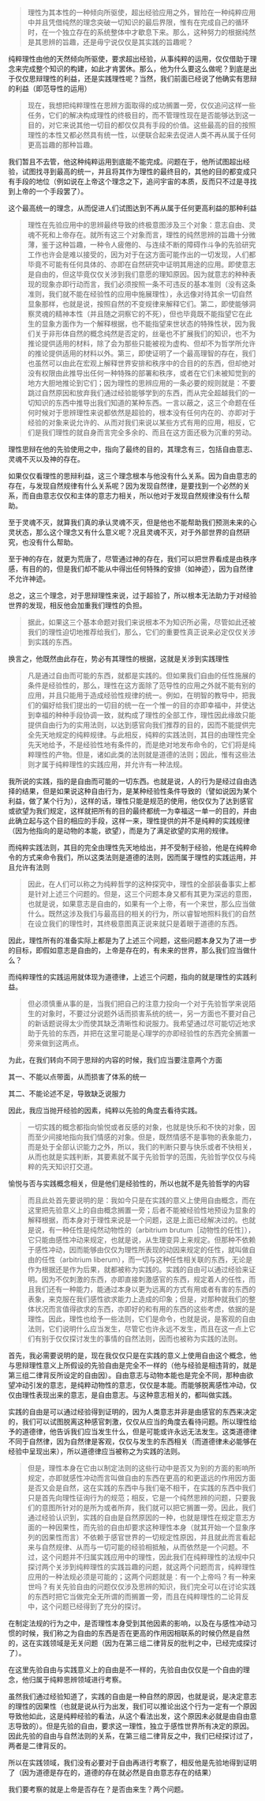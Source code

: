 <blockquote data-pid="BfBc1xXv">理性为其本性的一种倾向所驱使，超出经验应用之外，冒险在一种纯粹应用中并且凭借纯然的理念突破一切知识的最后界限，惟有在完成自己的循环时，在一个独立存在的系统整体中才歇息下来。那么，这种努力的根据纯然是其思辨的旨趣，还是毋宁说仅仅是其实践的旨趣呢？</blockquote><p data-pid="uMf4TaHS">纯粹理性由他的天然倾向所驱使，要求超出经验，从事纯粹的运用，仅仅借助于理念来完成整个知识的构建，如此才肯罢休。那么，他为什么要这么做呢？到底是出于仅仅思辩理性的利益，还是实践理性呢？当然，我们前面已经说了他确实有思辩的利益（即范导性的运用）</p><blockquote data-pid="tmYNpwYo">现在，我想把纯粹理性在思辨方面取得的成功搁置一旁，仅仅追问这样一些任务，它们的解决构成理性的终极目的，而不管理性现在是否能够达到这一目的，对它来说其他一切目的都仅仅具有手段的价值。这些最高的目的按照理性的本性又都必然具有统一性，以便联合起来去促进人类不再从属于任何更高旨趣的那种旨趣。</blockquote><p data-pid="hbNf3KeY">我们暂且不去管，他这种纯粹运用到底能不能完成。问题在于，他所试图超出经验，试图找寻到最高的统一，并且将其作为理性的最终目的，其他的目的都变成只有手段的地位（例如说在上帝这个理念之下，追问宇宙的本质，反而只不过是寻找到上帝的一个手段罢了）。</p><p data-pid="E7zvklAb">这个最高统一的理念，从而促进人们试图达到不再从属于任何更高利益的那种利益</p><blockquote data-pid="bjiw7oBF">理性在先验应用中的思辨最终导致的终极意图涉及三个对象：意志自由、灵魂不死和上帝存在。就所有这三个对象而言，理性的纯然思辨的旨趣十分微薄，鉴于这种旨趣，一种令人疲倦的、与连续不断的障碍作斗争的先验研究工作也许会是难以接受的，因为对于在这方面可能作出的一切发现，人们都毕竟不可能有任何具体的、亦即在自然研究中证明其用途的应用。即使意志是自由的，但这毕竟仅仅关涉到我们意愿的理知原因。因为就意志的种种表现的现象亦即行动而言，我们必须按照一条不可违反的基本准则（没有这条准则，我们就不能在经验性的应用中施展理性），永远像对待其余一切自然显象那样，也就是说，按照自然的不变规律来解释它们。第二，即使能够洞察灵魂的精神本性（并且随之洞察它的不死），但也毕竟既不能指望它在此生的显象方面作为一个解释根据，也不能指望来世状态的特殊性状，因为我们关于非形体自然的概念纯然是否定的，丝毫也不扩展我们的知识，也不为推论提供适用的材料，除了会为那些只能被视为虚构、但却不为哲学所允许的推论提供适用的材料以外。第三，即使证明了一个最高理智的存在，我们也虽然可以由此在宏观上解释世界安排和秩序中的合目的的东西，但却绝对没有权限由此推导出任何一种特殊的部署和秩序，或者在它们未被知觉到的地方大胆地推论到它们；因为理性的思辨应用的一条必要的规则就是：不要跳过自然原因和放弃我们通过经验能够学到的东西，而从完全超越我们的一切知识的东西中推导出我们知道的某种东西。一言以蔽之，这三个命题在任何时候对于思辨理性来说都依然是超验的，根本没有任何内在的、亦即对于经验的对象来说允许的、从而对我们来说以某些方式有用的应用，相反，它们是我们理性的就自身而言完全多余的、而且在这方面还极为沉重的劳动。</blockquote><p data-pid="RIry87pr">理性思辩在他的先验使用之中，指向了最终的目的，其理念有三，包括自由意志、灵魂不灭以及神的存在。</p><p data-pid="V3F2g_Qx">如果仅仅看理性的思辩利益，这三个理念根本与他没有什么关系。因为自由意志的存在，与发现自然规律有什么关系呢？因为发现自然律，是要找到一个必然的关系，而自由意志仅仅和主体的意志力相关，所以他对于发现自然规律没有什么帮助。</p><p data-pid="U5almrI7">至于灵魂不灭，就算我们真的承认灵魂不灭，但是他也不能帮助我们预测未来的心灵状态，那么这个理念又有什么意义呢？况且灵魂不灭，对于外部世界的自然研究，也没有什么帮助。</p><p data-pid="92T-zx3o">至于神的存在，就更为荒唐了，尽管通过神的存在，我们可以把世界看成是由秩序感，有目的的，但是我们却不能从中得出任何特殊的安排（如神迹），因为自然律不允许神迹。</p><p data-pid="UcayodTY">总之，这三个理念，对于思辩理性来说，过于超验了，所以根本无法助力于对经验世界的发现，相反他会加重我们理性的负担。</p><blockquote data-pid="yW47FJ4B">据此，如果这三个基本命题对我们来说根本不为知识所必需，尽管如此还被我们的理性迫切地推荐给我们，那么，它们的重要性真正说来必定仅仅关涉到实践的东西。</blockquote><p data-pid="DRBe7-_F">换言之，他既然由此存在，势必有其理性的根据，这就是关涉到实践理性</p><blockquote data-pid="2Jdy15Nt">凡是通过自由而可能的东西，就都是实践的。但如果我们自由的任性施展的条件是经验性的，那么，理性在这方面除了范导性的应用之外就不能有别的应用，并且只能用于造成经验性规律的统一。例如，在明智的教导中，把我们的偏好给我们提出的一切目的统一在一个惟一的目的亦即幸福中，并使达到幸福的种种手段协调一致，就构成了理性的全部工作，理性因此缘故只能提供自由行为的实用法则，以达到感官向我们推荐的目的，因而不能提供完全先天地规定的纯粹规律。与此相反，纯粹的实践法则，其目的由理性完全先天地给予，不是经验性地有条件的，而是绝对地发布命令的，它们将是纯粹理性的产物。但是，诸如此类的法则就是道德的法则；因此，惟有这些法则才属于纯粹理性的实践应用，并允许有一种法规。</blockquote><p data-pid="BHKPRk_b">我所说的实践，指的是自由而可能的一切东西。也就是说，人的行为是经过自由选择的结果，但是如果说这种自由行为，是某种经验性条件导致的（譬如说因为某个利益，做了某个行为），这样的话，理性只能是规范的使用，他仅仅为了达到感官或欲望为我们规定，这样就把所有的目的最终都统一为幸福这一单一的目的，并由此确立起与这个目的相应的手段，这样一来，理性提供的并不是纯粹的实践规律（因为他指向的是动物的本能，欲望），而是为了满足欲望的实用的规律。</p><p data-pid="r9q4DL5u">而纯粹实践法则，其目的完全由理性先天地给出，并不受制于经验，他是在纯粹命令的方式来命令我们，所以这类法则是道德的法则，因而属于理性的实践运用，并且允许有法则</p><blockquote data-pid="TA775EYE">因此，在人们可以称之为纯粹哲学的这种探究中，理性的全部装备事实上都是针对上述三个问题的。但是，这三个问题本身又都有其更为深远的意图，也就是说，如果意志是自由的，如果有一个上帝，有一个来世，那么应当做什么。既然这涉及我们与最高目的相关的行为，所以睿智地照料我们的自然在设立我们的理性时，其终极意图真正说来就只是着眼于道德的东西。</blockquote><p data-pid="Z5LYYHyx">因此，理性所有的准备实际上都是为了上述三个问题，这些问题本身又为了进一步的目标，即假如意志是自由的，上帝是存在的，有未来的世界，那么我们应当做什么？</p><p data-pid="IgU9QzeK">而纯粹理性的实践运用就体现为道德律，上述三个问题，指向的就是理性的实践利益。</p><blockquote data-pid="1Lgs5-GI">但必须慎重从事的是，当我们把自己的注意力投向一个对于先验哲学来说陌生的对象时，不要过分说题外话而损害系统的统一，另一方面也不要对自己的新话题说得太少而使其缺乏清晰性和说服力。我希望通过尽可能切近地求助于先验的东西，并把在这里可能是心理学的亦即经验性的东西完全搁置一旁来做到这两点。</blockquote><p data-pid="3gUL50Lk">为此，在我们转向不同于思辩的内容的时候，我们应当要注意两个方面</p><p data-pid="va9XjSyI">其一、不能以点带面，从而损害了体系的统一</p><p data-pid="247gpTJD">其二、不能论述不足，导致缺乏说服力</p><p data-pid="XotpfaeR">因此，我应当抛开经验的因素，纯粹以先验的角度去看待实践。</p><blockquote data-pid="vTsWKZw9">一切实践的概念都指向愉悦或者反感的对象，也就是快乐和不快的对象，因而至少间接地指向我们情感的对象。但是，既然情感不是事物的表象能力，而是处于全部认识能力之外，所以，我们的判断只要与快乐或者不快相关，从而也就是实践判断，其要素就不属于先验哲学的范围，先验哲学仅仅与纯粹的先天知识打交道。</blockquote><p data-pid="VqDltOrr">愉悦与否与实践概念相关，但是他们是经验性的，所以也就不是先验哲学的内容</p><blockquote data-pid="zuVv76Mr">而且此处首先要说明的是：我如今只是在实践的意义上使用自由概念，而在这里把先验意义上的自由概念搁置一旁；后者不能被经验性地预设为显象的解释根据，而本身对于理性来说是一个问题，这是上面已经解决过的。也就是说，有一种任性是纯然动物性的（arbitrium brutum［动物性的任性］），它只能由感性冲动来规定，也就是说，从生理变异上来规定。但那种不依赖于感性冲动，因而能够由仅仅为理性所表现的动因来规定的任性，就叫做自由的任性（arbitrium liberum），而一切与这种任性相关联的东西，无论是作为根据还是作为后果，就都被称为实践的。实践的自由可以通过经验来证明。因为不仅刺激的东西，亦即直接刺激感官的东西，规定着人的任性，而且我们还有一种能力，能通过本身以更为远离的方式有用或者有害的东西的表象，来克服在我们感性欲求能力上造成的印象；但是，对那种就我们的整体状况而言值得欲求的东西，亦即好的和有用的东西的这些考虑，依据的是理性。因此，理性也给予一些法则，它们是命令，也就是说，是客观的自由法则，它们说明什么应当发生，尽管它也许永远不发生，而且在这一点上它们有别于仅仅探讨发生的事情的自然法则，因而也被称为实践的法则。</blockquote><p data-pid="5gxFs3nr">首先，我必需要说明的是，现在我仅仅只是在实践的意义上使用自由这个概念，他与思辩理性意义上所假设的先验自由是完全不一样的（他与经验是相违背的，就是第三组二律背反所设定的自由因）。自由意志与动物本能也是完全不同，那种由欲望冲动引发的意志，是纯粹动物性的意志，仅仅是本能。而能够脱离感性冲动，仅仅由理性表现出来的意志，是自由意志。与这种意志相关的，都叫做实践。</p><p data-pid="YfmfOLtU">实践的自由是可以通过经验得到证明的，因为人类意志并非是由感官的东西来决定的，我们可以试图脱离这种感官刺激，仅仅从应当的角度去看待问题。所以理性给予的道德律，他告诉我们应当发生什么，但是可能或许永远无法发生。这类道德律不同于自然律，因为自然律是客观，仅仅与发生的东西相关（而道德律未必能够在经验中呈现出来），所以道德律应当被称之为实践的法则。</p><blockquote data-pid="-5OabYAq">但是，理性本身在它由以制定法则的这些行动中是否又为别的方面的影响所规定，亦即就感性冲动而言叫做自由的东西在更高的和更遥远的作用因方面是否又会是自然，这在实践的东西中与我们毫不相干，在实践的东西中我们只是首先向理性征询行为的规范；相反，它是一个纯然思辨的问题，只要我们的意图所针对的是所为或者所弃，我们就可以把它搁置一旁。因此，我们通过经验认识到，实践的自由是自然原因的一种，也就是理性在规定意志方面的一种因果性，而先验的自由却要求这种理性本身（就其开始一个显象序列的因果性而言）不依赖于感官世界的一切规定性原因，并且就此而言看起来与自然规律、从而与一切可能的经验相抵触，从而依然是一个问题。不过，这个问题并不归属实践应用中的理性，因此我们在纯粹理性的法规中只探讨两个关涉到纯粹理性的实践旨趣的问题，就这两个问题而言，纯粹理性应用的一种法规必须是可能的；这两个问题就是：有一个上帝吗？有一种来世吗？有关先验自由的问题仅仅涉及思辨的知识，我们完全可以在讨论实践的东西时把它当做完全无所谓的而搁置一旁，而且在纯粹理性的二论背反中，这个问题已经得到了充分的探讨。</blockquote><p data-pid="p9bdxsAY">在制定法规的行为之中，是否理性本身受到其他因素的影响，以及在与感性冲动习惯的时候，我们称之为自由的东西是否在更高的作用因相联系的时候仍然是自然的，这在实践领域是无关问题（因为在第三组二律背反的批判之中，已经完成探讨了）。</p><p data-pid="7va4plem">在这里先验自由与实践意义上的自由是不一样的，先验自由仅仅是一个自由的理念，他归属于纯粹思辨领域进行考察。</p><p data-pid="DtJeV0dJ">虽然我们通过经验知道了，实践的自由是一种自然的原因，也就是说，是决定意志的理性的因果性（也就是说从行为出发，我们可以推论出这个行为一定有一个原因导致他如此，这是纯粹经验的看法，从这个看法出发，这个原因未必就是由自由意志导致的）。但是先验的自由，要求这一理性，独立于感性世界所有决定的原因。因此先验的自由与自然法则的关系，在第三组二律背反之中，我们已经探讨过了，两者是二律背反的。</p><p data-pid="OBvoNe-f">所以在实践领域，我们没有必要对于自由再进行考察了，相反他是先验地得到证明了（因为道德是存在的，道德的存在就必然是自由意志存在的结果）</p><p data-pid="7Rl1Pg4n">我们要考察的就是上帝是否存在？是否由来生？两个问题。</p><p></p>